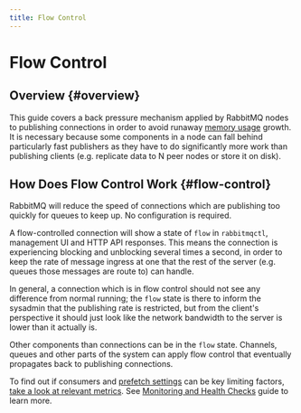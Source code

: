 ```yaml
---
title: Flow Control
---
```

<!--
Copyright (c) 2005-2024 Broadcom. All Rights Reserved. The term "Broadcom" refers to Broadcom Inc. and/or its subsidiaries.

All rights reserved. This program and the accompanying materials
are made available under the terms of the under the Apache License,
Version 2.0 (the "License”); you may not use this file except in compliance
with the License. You may obtain a copy of the License at

https://www.apache.org/licenses/LICENSE-2.0

Unless required by applicable law or agreed to in writing, software
distributed under the License is distributed on an "AS IS" BASIS,
WITHOUT WARRANTIES OR CONDITIONS OF ANY KIND, either express or implied.
See the License for the specific language governing permissions and
limitations under the License.
-->
# Flow Control

## Overview {#overview}

This guide covers a back pressure mechanism applied by RabbitMQ nodes
to publishing connections in order to avoid runaway [memory usage](./memory-use) growth.
It is necessary because some components in a node can fall behind particularly fast publishers
as they have to do significantly more work than publishing clients (e.g. replicate data to N
peer nodes or store it on disk).


## How Does Flow Control Work {#flow-control}

RabbitMQ will reduce the speed of connections which are
publishing too quickly for queues to keep up. No configuration
is required.

A flow-controlled connection will show a state of `flow` in `rabbitmqctl`, management UI
and HTTP API responses. This means the connection is experiencing
blocking and unblocking several times a second, in order to keep the rate of
message ingress at one that the rest of the server (e.g. queues those messages are route to)
can handle.

In general, a connection which is in flow control should not see
any difference from normal running; the `flow` state
is there to inform the sysadmin that the publishing rate is
restricted, but from the client's perspective it should just
look like the network bandwidth to the server is lower than it actually is.

Other components than connections can be in the
`flow` state. Channels, queues and other parts of the system
can apply flow control that eventually propagates back to publishing connections.

To find out if consumers and [prefetch settings](./confirms)
can be key limiting factors, [take a look at relevant metrics](/blog/2014/04/14/finding-bottlenecks-with-rabbitmq-3-3).
See [Monitoring and Health Checks](./monitoring) guide to learn more.
